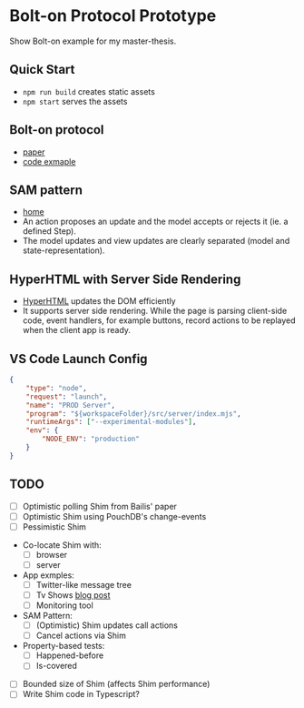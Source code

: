 # Bolt-on Protocol Prototype

Show Bolt-on example for my master-thesis.

## Quick Start

-   `npm run build` creates static assets
-   `npm start` serves the assets

## Bolt-on protocol

-   [paper](http://www.bailis.org/papers/bolton-sigmod2013.pdf)
-   [code exmaple]()

## SAM pattern

-   [home](http://sam.js.org/)
-   An action proposes an update and the model accepts or rejects it (ie. a
    defined Step).
-   The model updates and view updates are clearly separated (model and
    state-representation).

## HyperHTML with Server Side Rendering

-   [HyperHTML](https://viperhtml.js.org/) updates the DOM efficiently
-   It supports server side rendering. While the page is parsing client-side code, event handlers, for example buttons, record actions to be replayed when the client app is ready.

## VS Code Launch Config

```json
{
    "type": "node",
    "request": "launch",
    "name": "PROD Server",
    "program": "${workspaceFolder}/src/server/index.mjs",
    "runtimeArgs": ["--experimental-modules"],
    "env": {
        "NODE_ENV": "production"
    }
}
```

## TODO

-   [ ] Optimistic polling Shim from Bailis' paper
-   [ ] Optimistic Shim using PouchDB's change-events
-   [ ] Pessimistic Shim
-   Co-locate Shim with:
    -   [ ] browser
    -   [ ] server
-   App exmples:
    -   [ ] Twitter-like message tree
    -   [ ] Tv Shows [blog post](http://www.sarahmei.com/blog/2013/11/11/why-you-should-never-use-mongodb/)
    -   [ ] Monitoring tool
-   SAM Pattern:
    -   [ ] (Optimistic) Shim updates call actions
    -   [ ] Cancel actions via Shim
-   Property-based tests:
    -   [ ] Happened-before
    -   [ ] Is-covered
-   [ ] Bounded size of Shim (affects Shim performance)
-   [ ] Write Shim code in Typescript?
